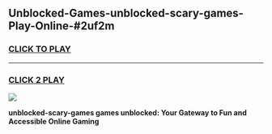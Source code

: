 
## Unblocked-Games-unblocked-scary-games-Play-Online-#2uf2m
<h3>
<a href="https://premium.freeplayer.one?title=unblocked-scary-games&ref=24F">CLICK TO PLAY</a></h3>
<hr>

<h3>
<a href="https://premium.freeplayer.one?title=unblocked-scary-games&ref=24F">CLICK 2 PLAY</a>
  
</h3>

<a href="https://premium.freeplayer.one?title=unblocked-scary-games&ref=24F/"><img src="https://clearcache.store/games.png"></a>


**unblocked-scary-games games unblocked: Your Gateway to Fun and Accessible Online Gaming**
